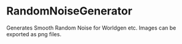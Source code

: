 # RandomNoiseGenerator
Generates Smooth Random Noise for Worldgen etc. Images can be exported as png files.
